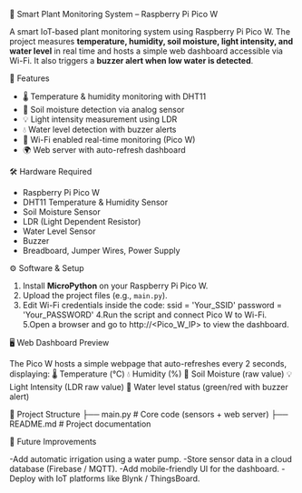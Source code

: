 🌱 Smart Plant Monitoring System – Raspberry Pi Pico W

A smart IoT-based plant monitoring system using Raspberry Pi Pico W. The project measures **temperature, humidity, soil moisture, light intensity, and water level** in real time and hosts a simple web dashboard accessible via Wi-Fi. It also triggers a **buzzer alert when low water is detected**.

🔑 Features

- 🌡️ Temperature & humidity monitoring with DHT11  
- 🌱 Soil moisture detection via analog sensor  
- 💡 Light intensity measurement using LDR  
- 💧 Water level detection with buzzer alerts  
- 📡 Wi-Fi enabled real-time monitoring (Pico W)  
- 🌍 Web server with auto-refresh dashboard  


🛠️ Hardware Required

- Raspberry Pi Pico W  
- DHT11 Temperature & Humidity Sensor  
- Soil Moisture Sensor  
- LDR (Light Dependent Resistor)  
- Water Level Sensor  
- Buzzer  
- Breadboard, Jumper Wires, Power Supply  

⚙️ Software & Setup

1. Install **MicroPython** on your Raspberry Pi Pico W.  
2. Upload the project files (e.g., `main.py`).  
3. Edit Wi-Fi credentials inside the code:
  ssid = 'Your_SSID'
  password = 'Your_PASSWORD'
4.Run the script and connect Pico W to Wi-Fi.
5.Open a browser and go to http://<Pico_W_IP> to view the dashboard.

🖥️ Web Dashboard Preview

The Pico W hosts a simple webpage that auto-refreshes every 2 seconds, displaying:
🌡️ Temperature (°C)
💧 Humidity (%)
🌱 Soil Moisture (raw value)
💡 Light Intensity (LDR raw value)
🚨 Water level status (green/red with buzzer alert)

📂 Project Structure
├── main.py            # Core code (sensors + web server)
├── README.md          # Project documentation

🚀 Future Improvements

-Add automatic irrigation using a water pump.
-Store sensor data in a cloud database (Firebase / MQTT).
-Add mobile-friendly UI for the dashboard.
-Deploy with IoT platforms like Blynk / ThingsBoard.
